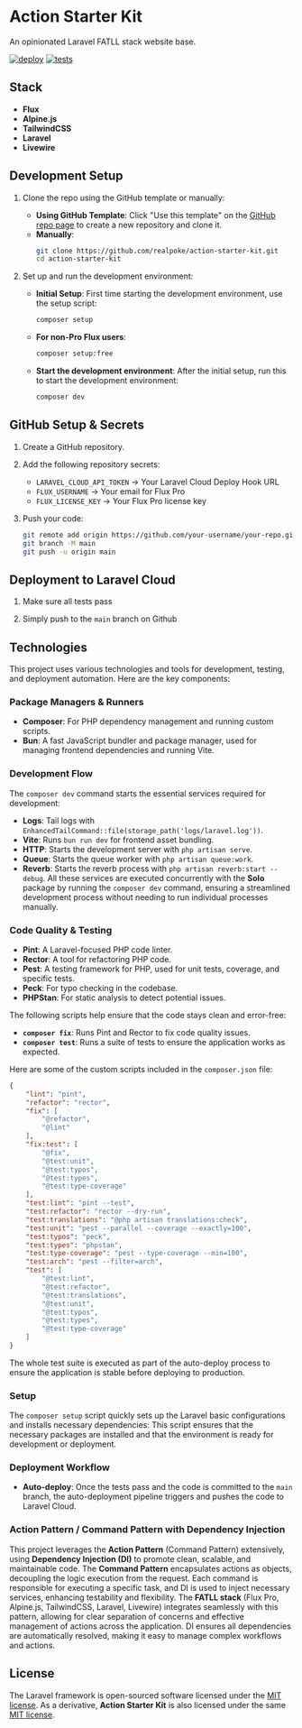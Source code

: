# Action Starter Kit
An opinionated Laravel FATLL stack website base.

[![deploy](https://github.com/realpoke/action-sterter-kit/actions/workflows/deploy.yaml/badge.svg)](https://github.com/realpoke/action-sterter-kit/actions/workflows/deploy.yaml)
[![tests](https://github.com/realpoke/action-sterter-kit/actions/workflows/tests.yaml/badge.svg)](https://github.com/realpoke/action-sterter-kit/actions/workflows/tests.yaml)

## Stack
- **Flux**
- **Alpine.js**
- **TailwindCSS**
- **Laravel**
- **Livewire**

## Development Setup

1. Clone the repo using the GitHub template or manually:
   - **Using GitHub Template**: Click "Use this template" on the [GitHub repo page](https://github.com/realpoke/action-starter-kit) to create a new repository and clone it.
   - **Manually**: 
     ```sh
     git clone https://github.com/realpoke/action-starter-kit.git
     cd action-starter-kit
     ```

2. Set up and run the development environment:
   - **Initial Setup**: First time starting the development environment, use the setup script:
     ```sh
     composer setup
     ```
   - **For non-Pro Flux users**:
     ```sh
     composer setup:free
     ```
   - **Start the development environment**: After the initial setup, run this to start the development environment:
     ```sh
     composer dev
     ```

## GitHub Setup & Secrets

1. Create a GitHub repository.

2. Add the following repository secrets:
   - `LARAVEL_CLOUD_API_TOKEN` → Your Laravel Cloud Deploy Hook URL
   - `FLUX_USERNAME` → Your email for Flux Pro
   - `FLUX_LICENSE_KEY` → Your Flux Pro license key

3. Push your code:
   ```sh
   git remote add origin https://github.com/your-username/your-repo.git
   git branch -M main
   git push -u origin main
   ```

## Deployment to Laravel Cloud

1. Make sure all tests pass

2. Simply push to the `main` branch on Github

## Technologies

This project uses various technologies and tools for development, testing, and deployment automation. Here are the key components:

### Package Managers & Runners
- **Composer**: For PHP dependency management and running custom scripts.
- **Bun**: A fast JavaScript bundler and package manager, used for managing frontend dependencies and running Vite.

### Development Flow
The `composer dev` command starts the essential services required for development:
- **Logs**: Tail logs with `EnhancedTailCommand::file(storage_path('logs/laravel.log'))`.
- **Vite**: Runs `bun run dev` for frontend asset bundling.
- **HTTP**: Starts the development server with `php artisan serve`.
- **Queue**: Starts the queue worker with `php artisan queue:work`.
- **Reverb**: Starts the reverb process with `php artisan reverb:start --debug`.
All these services are executed concurrently with the **Solo** package by running the `composer dev` command, ensuring a streamlined development process without needing to run individual processes manually.

### Code Quality & Testing
- **Pint**: A Laravel-focused PHP code linter.
- **Rector**: A tool for refactoring PHP code.
- **Pest**: A testing framework for PHP, used for unit tests, coverage, and specific tests.
- **Peck**: For typo checking in the codebase.
- **PHPStan**: For static analysis to detect potential issues.

The following scripts help ensure that the code stays clean and error-free:
- **`composer fix`**: Runs Pint and Rector to fix code quality issues.
- **`composer test`**: Runs a suite of tests to ensure the application works as expected.

Here are some of the custom scripts included in the `composer.json` file:

```json
{
    "lint": "pint",
    "refactor": "rector",
    "fix": [
        "@refactor",
        "@lint"
    ],
    "fix:test": [
        "@fix",
        "@test:unit",
        "@test:typos",
        "@test:types",
        "@test:type-coverage"
    ],
    "test:lint": "pint --test",
    "test:refactor": "rector --dry-run",
    "test:translations": "@php artisan translations:check",
    "test:unit": "pest --parallel --coverage --exactly=100",
    "test:typos": "peck",
    "test:types": "phpstan",
    "test:type-coverage": "pest --type-coverage --min=100",
    "test:arch": "pest --filter=arch",
    "test": [
        "@test:lint",
        "@test:refactor",
        "@test:translations",
        "@test:unit",
        "@test:typos",
        "@test:types",
        "@test:type-coverage"
    ]
}
```

The whole test suite is executed as part of the auto-deploy process to ensure the application is stable before deploying to production.

### Setup
The `composer setup` script quickly sets up the Laravel basic configurations and installs necessary dependencies:
This script ensures that the necessary packages are installed and that the environment is ready for development or deployment.

### Deployment Workflow
- **Auto-deploy**: Once the tests pass and the code is committed to the `main` branch, the auto-deployment pipeline triggers and pushes the code to Laravel Cloud.

### Action Pattern / Command Pattern with Dependency Injection
This project leverages the **Action Pattern** (Command Pattern) extensively, using **Dependency Injection (DI)** to promote clean, scalable, and maintainable code.
The **Command Pattern** encapsulates actions as objects, decoupling the logic execution from the request. Each command is responsible for executing a specific task, and DI is used to inject necessary services, enhancing testability and flexibility.
The **FATLL stack** (Flux Pro, Alpine.js, TailwindCSS, Laravel, Livewire) integrates seamlessly with this pattern, allowing for clear separation of concerns and effective management of actions across the application. DI ensures all dependencies are automatically resolved, making it easy to manage complex workflows and actions.

## License
The Laravel framework is open-sourced software licensed under the [MIT license](https://opensource.org/licenses/MIT). As a derivative, **Action Starter Kit** is also licensed under the same [MIT license](https://opensource.org/licenses/MIT).


